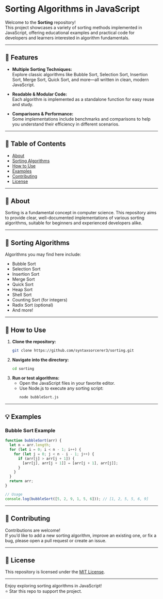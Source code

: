 # Sorting Algorithms in JavaScript

Welcome to the **Sorting** repository!  
This project showcases a variety of sorting methods implemented in JavaScript, offering educational examples and practical code for developers and learners interested in algorithm fundamentals.

---

## 🚀 Features

- **Multiple Sorting Techniques:**  
  Explore classic algorithms like Bubble Sort, Selection Sort, Insertion Sort, Merge Sort, Quick Sort, and more—all written in clean, modern JavaScript.

- **Readable & Modular Code:**  
  Each algorithm is implemented as a standalone function for easy reuse and study.

- **Comparisons & Performance:**  
  Some implementations include benchmarks and comparisons to help you understand their efficiency in different scenarios.

---

## 📂 Table of Contents

- [About](#about)
- [Sorting Algorithms](#sorting-algorithms)
- [How to Use](#how-to-use)
- [Examples](#examples)
- [Contributing](#contributing)
- [License](#license)

---

## 📖 About

Sorting is a fundamental concept in computer science. This repository aims to provide clear, well-documented implementations of various sorting algorithms, suitable for beginners and experienced developers alike.

---

## 🧮 Sorting Algorithms

Algorithms you may find here include:

- Bubble Sort
- Selection Sort
- Insertion Sort
- Merge Sort
- Quick Sort
- Heap Sort
- Shell Sort
- Counting Sort (for integers)
- Radix Sort (optional)
- And more!

---

## 🔧 How to Use

1. **Clone the repository:**
   ```bash
   git clone https://github.com/syntaxsorcerer3/sorting.git
   ```
2. **Navigate into the directory:**
   ```bash
   cd sorting
   ```
3. **Run or test algorithms:**
   - Open the JavaScript files in your favorite editor.
   - Use Node.js to execute any sorting script:
     ```bash
     node bubbleSort.js
     ```

---

## 💡 Examples

### Bubble Sort Example

```javascript
function bubbleSort(arr) {
  let n = arr.length;
  for (let i = 0; i < n - 1; i++) {
    for (let j = 0; j < n - i - 1; j++) {
      if (arr[j] > arr[j + 1]) {
        [arr[j], arr[j + 1]] = [arr[j + 1], arr[j]];
      }
    }
  }
  return arr;
}

// Usage
console.log(bubbleSort([5, 2, 9, 1, 5, 6])); // [1, 2, 5, 5, 6, 9]
```

---

## 🤝 Contributing

Contributions are welcome!  
If you’d like to add a new sorting algorithm, improve an existing one, or fix a bug, please open a pull request or create an issue.

---

## 📄 License

This repository is licensed under the [MIT License](LICENSE).

---

Enjoy exploring sorting algorithms in JavaScript!  
⭐️ Star this repo to support the project.
